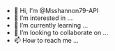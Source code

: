 - 👋 Hi, I’m @Msshannon79-API
- 👀 I’m interested in ...
- 🌱 I’m currently learning ...
- 💞️ I’m looking to collaborate on ...
- 📫 How to reach me ...

<!---
Msshannon79-API/Msshannon79-API is a ✨ special ✨ repository because its `README.md` (this file) appears on your GitHub profile.
You can click the Preview link to take a look at your changes.
--->
